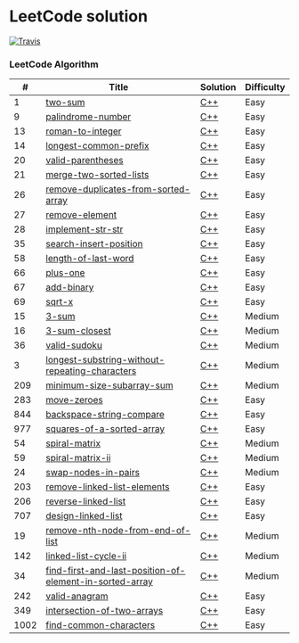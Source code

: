 LeetCode solution 
========
[![Travis](https://img.shields.io/badge/language-C++-green.svg)]()
### LeetCode Algorithm
|  #  |   Title  |    Solution |    Difficulty    |
|---| ----- | -------- | ---------- |
|  1 | [two-sum](https://leetcode.com/problems/two-sum/) | [C++](./algorithms/cpp/1.two-sum.cpp)  |  Easy |
|9|[palindrome-number](https://leetcode.com/problems/palindrome-number/) | [C++](./algorithms/cpp/9.palindrome-number.cpp)|Easy|
|13|[roman-to-integer](https://leetcode.com/problems/roman-to-integer/) | [C++](./algorithms/cpp/13.roman-to-integer.cpp)|Easy|
|14|[longest-common-prefix](https://leetcode.com/problems/longest-common-prefix/) | [C++](./algorithms/cpp/14.longest-common-prefix.cpp)|Easy|
|20|[valid-parentheses](https://leetcode.com/problems/valid-parentheses/) | [C++](./algorithms/cpp/20.valid-parentheses.cpp)|Easy|
|21|[merge-two-sorted-lists](https://leetcode.com/problems/merge-two-sorted-lists/) | [C++](./algorithms/cpp/21.merge-two-sorted-lists.cpp)|Easy|
|26|[remove-duplicates-from-sorted-array](https://leetcode.com/problems/remove-duplicates-from-sorted-array/) | [C++](./algorithms/cpp/26.remove-duplicates-from-sorted-array.cpp)|Easy|
|27|[remove-element](https://leetcode.com/problems/remove-element/) | [C++](./algorithms/cpp/27.remove-element.cpp)|Easy|
|28|[implement-str-str](https://leetcode.com/problems/implement-strstr/) | [C++](./algorithms/cpp/28.implement-str-str.cpp)|Easy|
|35|[search-insert-position](https://leetcode.com/problems/search-insert-position/) | [C++](./algorithms/cpp/35.search-insert-position.cpp)|Easy|
|58|[length-of-last-word](https://leetcode.com/problems/length-of-last-word/) | [C++](./algorithms/cpp/58.length-of-last-word.cpp)|Easy|
|66|[plus-one](https://leetcode.com/problems/plus-one/) | [C++](./algorithms/cpp/66.plus-one.cpp)|Easy|
|67|[add-binary](https://leetcode.com/problems/add-binary/) | [C++](./algorithms/cpp/67.add-binary.cpp)|Easy|
|69|[sqrt-x](https://leetcode.com/problems/sqrtx/) | [C++](./algorithms/cpp/69.sqrt-x.cpp)|Easy|
|15|[3-sum](https://leetcode.com/problems/3sum/) | [C++](./algorithms/cpp/15.3-sum.cpp)|Medium|
|16|[3-sum-closest](https://leetcode.com/problems/3sum-closest/) | [C++](./algorithms/cpp/16.3-sum-closest.cpp)|Medium|
|36|[valid-sudoku](https://leetcode.com/problems/valid-sudoku/) | [C++](./algorithms/cpp/36.valid-sudoku.cpp)|Medium|
|3|[longest-substring-without-repeating-characters](https://leetcode.com/problems/longest-substring-without-repeating-characters/) | [C++](./algorithms/cpp/3.longest-substring-without-repeating-characters.cpp)|Medium|
|209|[minimum-size-subarray-sum](https://leetcode.com/problems/minimum-size-subarray-sum/) | [C++](./algorithms/cpp/209.minimum-size-subarray-sum.cpp)|Medium|
|283|[move-zeroes](https://leetcode.com/problems/move-zeroes/) | [C++](./algorithms/cpp/283.move-zeroes.cpp)|Easy|
|844|[backspace-string-compare](https://leetcode.com/problems/backspace-string-compare/) | [C++](./algorithms/cpp/844.backspace-string-compare.cpp)|Easy|
|977|[squares-of-a-sorted-array](https://leetcode.com/problems/squares-of-a-sorted-array/) | [C++](./algorithms/cpp/977.squares-of-a-sorted-array.cpp)|Easy|
|54|[spiral-matrix](https://leetcode.com/problems/spiral-matrix/) | [C++](./algorithms/cpp/54.spiral-matrix.cpp)|Medium|
|59|[spiral-matrix-ii](https://leetcode.com/problems/spiral-matrix-ii/) | [C++](./algorithms/cpp/59.spiral-matrix-ii.cpp)|Medium|
|24|[swap-nodes-in-pairs](https://leetcode.com/problems/swap-nodes-in-pairs/) | [C++](./algorithms/cpp/24.swap-nodes-in-pairs.cpp)|Medium|
|203|[remove-linked-list-elements](https://leetcode.com/problems/remove-linked-list-elements/) | [C++](./algorithms/cpp/203.remove-linked-list-elements.cpp)|Easy|
|206|[reverse-linked-list](https://leetcode.com/problems/reverse-linked-list/) | [C++](./algorithms/cpp/206.reverse-linked-list.cpp)|Easy|
|707|[design-linked-list](https://leetcode.com/problems/design-linked-list/) | [C++](./algorithms/cpp/707.design-linked-list.cpp)|Easy|
|19|[remove-nth-node-from-end-of-list](https://leetcode.com/problems/remove-nth-node-from-end-of-list/) | [C++](./algorithms/cpp/19.remove-nth-node-from-end-of-list.cpp)|Medium|
|142|[linked-list-cycle-ii](https://leetcode.com/problems/linked-list-cycle-ii/) | [C++](./algorithms/cpp/142.linked-list-cycle-ii.cpp)|Medium|
|34|[find-first-and-last-position-of-element-in-sorted-array](https://leetcode.com/problems/find-first-and-last-position-of-element-in-sorted-array) | [C++](./algorithms/cpp/34.find-first-and-last-position-of-element-in-sorted-array.cpp)|Medium|
|242|[valid-anagram](https://leetcode.com/problems/valid-anagram) | [C++](./algorithms/cpp/242.valid-anagram.cpp)|Easy|
|349|[intersection-of-two-arrays](https://leetcode.com/problems/intersection-of-two-arrays) | [C++](./algorithms/cpp/349.intersection-of-two-arrays.cpp)|Easy|
|1002|[find-common-characters](https://leetcode.com/problems/find-common-characters) | [C++](./algorithms/cpp/1002.find-common-characters.cpp)|Easy|